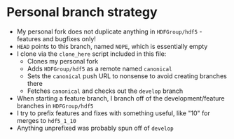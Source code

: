# Personal branch strategy

* My personal fork does not duplicate anything in `HDFGroup/hdf5` - features and bugfixes only!
* `HEAD` points to this branch, named `NOPE`, which is essentially empty
* I clone via the `clone_here` script included in this file:
    * Clones my personal fork
    * Adds `HDFGroup/hdf5` as a remote named `canonical`
    * Sets the `canonical` push URL to nonsense to avoid creating branches there
    * Fetches `canonical` and checks out the `develop` branch
* When starting a feature branch, I branch off of the development/feature branches in `HDFGroup/hdf5`
* I try to prefix features and fixes with something useful, like "10" for merges to `hdf5_1_10`
* Anything unprefixed was probably spun off of `develop`
